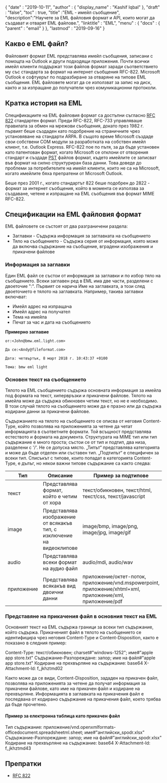 {
  "date" : "2019-10-11",
  "author" : {
    "display_name" : "Kashif Iqbal"
},
  "draft" : "false",
  "toc" : true,
  "title" :"EML - имейл съобщение",
  "description":"Научете за EML файловия формат и API, които могат да създават и отварят EML файлове.",
  "linktitle" : "EML",
  "menu" : {
    "docs" : {
      "parent" : "email"
}
},
  "lastmod" : "2019-09-16"
}

## Какво е EML файл?

Файловият формат EML представлява имейл съобщения, записани с помощта на Outlook и други подходящи приложения. Почти всички имейл клиенти поддържат този файлов формат заради съответствието му със стандарта за формат на интернет съобщения RFC-822. Microsoft Outlook е софтуерът по подразбиране за отваряне на типове EML съобщения. EML файловете могат да се използват за запис на диск, както и за изпращане до получатели чрез комуникационни протоколи.

## Кратка история на EML

Спецификациите на EML файловия формат са достъпни съгласно [RFC 822](https://www.ietf.org/rfc/rfc0822.txt) стандартен формат. Преди RFC-822, RFC-733 управляваше правилата за обмен на мрежови съобщения, докато през 1982 г. първият беше създаден като подобрение на страничните чрез установяване на стандарти ARPA. В същото време Microsoft създаде свои собствени COM модули за разработката на собствен имейл клиент, т.е. Outlook Express. RFC-822 пое по пътя, за да бъде установен като патентован формат, когато Microsoft се отклони от отворения стандарт и създаде [PST](/bg/email/pst/) файлов формат, където имейлите се записват във формат на силно структуриран база данни. Това доведе до проблеми за потребителите на имейл клиенти, които не са на Microsoft, когато имейлите бяха препратени от Microsoft Outlook.

Беше през 2001 г., когато стандартът 822 беше подобрен до 2822 - формат за интернет съобщения, който в момента се използва за създаване, четене и изпращане на EML съобщения във формат MIME RFC-822.

## Спецификации на EML файловия формат

EML файловете се състоят от два разграничени раздела:

* Заглавки - Съдържа информация за заглавката на съобщението
* Тяло на съобщението - Съдържа серия от информация, която може да включва съдържание на съобщение, вградени изображения и прикачени файлове

### Информация за заглавки ###

Един EML файл се състои от информация за заглавки и по избор тяло на съобщението. Всеки заглавен ред в EML има две части, разделени с двоеточие ":". Първият се нарича Име на заглавката, а този след двоеточието е тялото на заглавката. Например, такива заглавки включват:

* Имейл адрес на изпращача
* Имейл адрес на получател
* Тема на имейла
* Печат за час и дата на съобщението

**Примерно заглавие**

```
от:<John@bmw.eml.light.com>

Да се:<Andy@fileformat.com>

Дата: четвъртък, 8 март 2018 г. 10:43:37 +0100

Тема: bmw eml light
```

### Основен текст на съобщението ###

Тялото на EML съобщението съдържа основната информация за имейла под формата на текст, хипервръзки и прикачени файлове. Тялото на имейла може да съдържа обикновен четим текст, но не е необходимо. В този случай тялото на съобщението може да е празно или да съдържа кодирани данни за прикачени файлове.

Съдържанието на тялото на съобщението се описва от неговия Content-Type, който позволява на приложенията за четене да четат информацията в съответните формати. Той всъщност представлява естеството и формата на документа. Структурата на MIME тип или тип съдържание е много проста; състои се от тип и подтип, два низа, разделени с '/'. Не се допуска място. „Типът“ представлява категорията и може да бъде отделен или съставен тип. „Подтипът“ е специфичен за всеки тип. Списъкът с типове, които попадат в категорията Content-Type, е дълъг, но някои важни типове съдържание са както следва:


|**Тип**|**Описание**|**Пример за подтипове**
---|---|---|
|текст|Представлява формат, който е четим от хора|текст/обикновен, текст/html, текст/css, текст/javascript
|image|Представлява изображение от всякакъв тип, с изключение на видеоклипове|image/bmp, image/png, image/jpg, image/gif
|audio|Представлява всеки формат на аудио файл|audio/mdi, audio/wav
|приложение|Представлява всякакъв вид двоични данни|приложение/октет-поток, приложение/vnd.mspowerpoint, приложение/xhtml+xml, приложение/xml, приложение/pdf

### Представяне на прикачения файл в основния текст на EML ###

Основният текст на EML съдържа граници за всеки тип съдържание, който съдържа. Прикаченият файл в тялото на съобщението се идентифицира чрез неговия Content-Type и Content-Disposition, както е показано в следния пример:

Content-Type: текст/обикновен; charset#"windows-1252"; име#"apple app store.txt"
Съдържание-Разпореждане: запор; име на файл#"apple app store.txt"
Кодиране на прехвърляне на съдържание: base64
X-Attachment-Id: f_jkhztmd02

Както може да се види, Content-Disposition, зададен на прикачен файл, позволява на приложенията за четене да получат информация за прикачени файлове, като име на прикачен файл и кодиране на прехвърляне. Информацията в заглавката на прикачения файл е последвана от кодирано съдържание на прикачения файл, което трябва да бъде прочетено.

#### Пример за електронна таблица като прикачен файл ####

Тип съдържание: приложение/vnd.openxmlformats-officedocument.spreadsheetml.sheet; име#"английски_spodr.xlsx"
Съдържание-Разпореждане: запор; име на файл#"английски_spodr.xlsx"
Кодиране на прехвърляне на съдържание: base64
X-Attachment-Id: f_jkhztmd43

## Препратки

* [RFC 822](https://www.ietf.org/rfc/rfc0822.txt)

